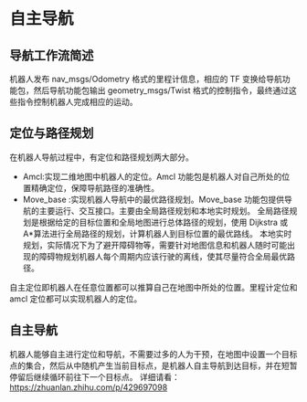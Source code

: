 # 自主导航


## 导航工作流简述
机器人发布 nav_msgs/Odometry 格式的里程计信息，相应的 TF 变换给导航功能包，然后导航功能包输出 geometry_msgs/Twist 格式的控制指令，最终通过这些指令控制机器人完成相应的运动。

## 定位与路径规划
在机器人导航过程中，有定位和路径规划两大部分。

- Amcl:实现二维地图中机器人的定位。Amcl 功能包是机器人对自己所处的位置精确定位，保障导航路径的准确性。
- Move_base :实现机器人导航中的最优路径规划。Move_base 功能包提供导航的主要运行、交互接口。主要由全局路径规划和本地实时规划。
全局路径规划是根据给定的目标位置和全局地图进行总体路径的规划，使用 Dijkstra 或 A*算法进行全局路径的规划，计算机器人到目标位置的最优路线。
本地实时规划，实际情况下为了避开障碍物等，需要针对地图信息和机器人随时可能出现的障碍物规划机器人每个周期内应该行驶的离线，使其尽量符合全局最优路径。

自主定位即机器人在任意位置都可以推算自己在地图中所处的位置。里程计定位和 amcl 定位都可以实现机器人的定位。

## 自主导航
机器人能够自主进行定位和导航，不需要过多的人为干预，在地图中设置一个目标点的集合，然后从中随机产生当前目标点，是机器人自主导航到达目标，并在短暂停留后继续循环前往下一个目标点。
详细请看：
https://zhuanlan.zhihu.com/p/429697098
